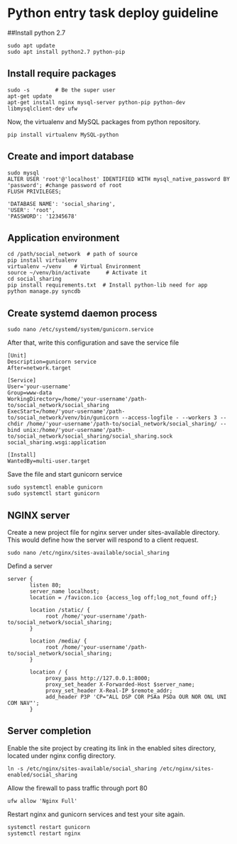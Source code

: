 # Python entry task deploy guideline

##Install python 2.7
```commandline
sudo apt update
sudo apt install python2.7 python-pip
```
## Install require packages
```commandline
sudo -s        # Be the super user
apt-get update
apt-get install nginx mysql-server python-pip python-dev libmysqlclient-dev ufw
```
Now, the virtualenv and MySQL packages from python repository. 
```commandline
pip install virtualenv MySQL-python
```
## Create and import database
```commandline
sudo mysql
ALTER USER 'root'@'localhost' IDENTIFIED WITH mysql_native_password BY 'password'; #change password of root
FLUSH PRIVILEGES;

```
```buildoutcfg
'DATABASE NAME': 'social_sharing',
'USER': 'root',
'PASSWORD': '12345678'
```
## Application environment
```commandline
cd /path/social_network  # path of source
pip install virtualenv
virtualenv ~/venv    # Virtual Environment
source ~/venv/bin/activate     # Activate it
cd social_sharing
pip install requirements.txt  # Install python-lib need for app
python manage.py syncdb

```
## Create systemd daemon process
```commandline
sudo nano /etc/systemd/system/gunicorn.service

```
After that, write this configuration and save the service file 
```text
[Unit]
Description=gunicorn service
After=network.target

[Service]
User='your-username'
Group=www-data
WorkingDirectory=/home/'your-username'/path-to/social_network/social_sharing
ExecStart=/home/'your-username'/path-to/social_network/venv/bin/gunicorn --access-logfile - --workers 3 --chdir /home/'your-username'/path-to/social_network/social_sharing/ --bind unix:/home/'your-username'/path-to/social_network/social_sharing/social_sharing.sock social_sharing.wsgi:application

[Install]
WantedBy=multi-user.target

```
Save the file and start gunicorn service
```commandline
sudo systemctl enable gunicorn
sudo systemctl start gunicorn
```
## NGINX server
Create a new project file for nginx server under sites-available directory. This would define how the server will respond to a client request. 
```commandline
sudo nano /etc/nginx/sites-available/social_sharing
```
Defind a server
```text
server {
       listen 80;
       server_name localhost;
       location = /favicon.ico {access_log off;log_not_found off;}

       location /static/ {
            root /home/'your-username'/path-to/social_network/social_sharing;
       }

       location /media/ {
            root /home/'your-username'/path-to/social_network/social_sharing;
       }

       location / {
            proxy_pass http://127.0.0.1:8000;
            proxy_set_header X-Forwarded-Host $server_name;
            proxy_set_header X-Real-IP $remote_addr;
            add_header P3P 'CP="ALL DSP COR PSAa PSDa OUR NOR ONL UNI COM NAV"';
       }

```
## Server completion
Enable the site project by creating its link in the enabled sites directory, located under nginx config directory. 
```commandline
ln -s /etc/nginx/sites-available/social_sharing /etc/nginx/sites-enabled/social_sharing
```
Allow the firewall to pass traffic through port 80
```commandline
ufw allow 'Nginx Full'
```
Restart nginx and gunicorn services and test your site again. 
```commandline
systemctl restart gunicorn
systemctl restart nginx
```
